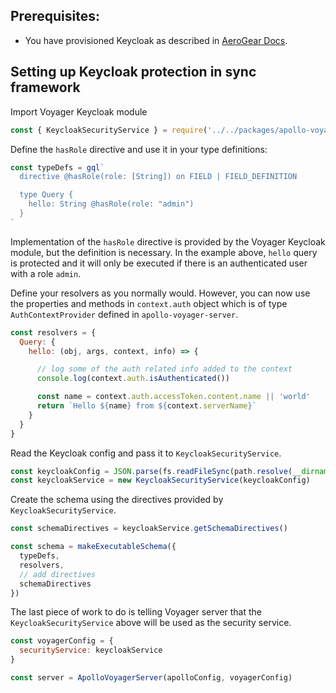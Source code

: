 ## Prerequisites:

- You have provisioned Keycloak as described in [AeroGear Docs](https://docs.aerogear.org/aerogear/latest/identity-management.html).

## Setting up Keycloak protection in sync framework

Import Voyager Keycloak module
```javascript
const { KeycloakSecurityService } = require('../../packages/apollo-voyager-keycloak')
```

Define the `hasRole` directive and use it in your type definitions:

```javascript
const typeDefs = gql`
  directive @hasRole(role: [String]) on FIELD | FIELD_DEFINITION

  type Query {
    hello: String @hasRole(role: "admin")
  }
`
```
Implementation of the `hasRole` directive is provided by the Voyager Keycloak module, but the definition is necessary.
In the example above, `hello` query is protected and it will only be executed if there is an authenticated user with a role `admin`.

Define your resolvers as you normally would. However, you can now use the properties and methods in `context.auth` object which is of type `AuthContextProvider` defined in `apollo-voyager-server`.
```javascript
const resolvers = {
  Query: {
    hello: (obj, args, context, info) => {

      // log some of the auth related info added to the context
      console.log(context.auth.isAuthenticated())

      const name = context.auth.accessToken.content.name || 'world'
      return `Hello ${name} from ${context.serverName}`
    }
  }
}
```

Read the Keycloak config and pass it to `KeycloakSecurityService`.
```javascript
const keycloakConfig = JSON.parse(fs.readFileSync(path.resolve(__dirname, './path/to/keycloak.json')))
const keycloakService = new KeycloakSecurityService(keycloakConfig)
```

Create the schema using the directives provided by `KeycloakSecurityService`.
```javascript
const schemaDirectives = keycloakService.getSchemaDirectives()

const schema = makeExecutableSchema({
  typeDefs,
  resolvers,
  // add directives
  schemaDirectives
})
```

The last piece of work to do is telling Voyager server that the `KeycloakSecurityService` above will be used as the security service.
```javascript
const voyagerConfig = {
  securityService: keycloakService
}

const server = ApolloVoyagerServer(apolloConfig, voyagerConfig)
```

